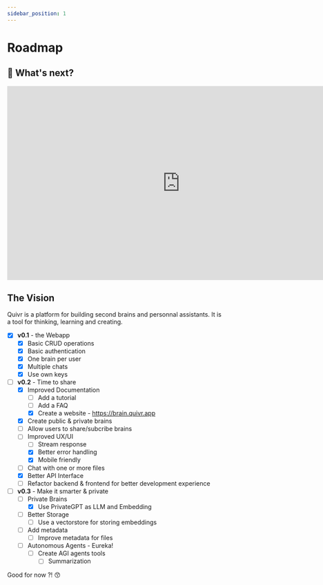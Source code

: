 ```yaml
---
sidebar_position: 1
---
```


# Roadmap

## 🚀 What's next?

<iframe style="border:none" width="800" height="450" src="https://whimsical.com/embed/8FZvmwH5LyHmD32qdoHVt7"></iframe>

## The Vision

Quivr is a platform for building second brains and personnal assistants. It is a tool for thinking, learning and creating.

- [x] **v0.1** - the Webapp
  - [x] Basic CRUD operations
  - [x] Basic authentication
  - [x] One brain per user
  - [x] Multiple chats
  - [x] Use own keys
- [ ] **v0.2** - Time to share
  - [x] Improved Documentation
    - [ ] Add a tutorial
    - [ ] Add a FAQ
    - [x] Create a website - https://brain.quivr.app
  - [x] Create public & private brains
  - [ ] Allow users to share/subcribe brains
  - [ ] Improved UX/UI
    - [ ] Stream response
    - [x] Better error handling
    - [x] Mobile friendly
  - [ ] Chat with one or more files
  - [x] Better API Interface
  - [ ] Refactor backend & frontend for better development experience
- [ ] **v0.3** - Make it smarter & private
  - [ ] Private Brains
    - [x] Use PrivateGPT as LLM and Embedding
  - [ ] Better Storage
    - [ ] Use a vectorstore for storing embeddings
  - [ ] Add metadata
    - [ ] Improve metadata for files
  - [ ] Autonomous Agents - Eureka!
    - [ ] Create AGI agents tools
      - [ ] Summarization

Good for now ?! 😙
